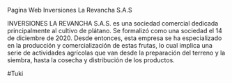 Pagina Web Inversiones La Revancha S.A.S

INVERSIONES LA REVANCHA S.A.S. es una sociedad comercial dedicada principalmente al cultivo de plátano. Se formalizó como una sociedad el 14 de diciembre de 2020. Desde entonces, esta empresa se ha especializado en la producción y comercialización de estas frutas, lo cual implica una serie de actividades agrícolas que van desde la preparación del terreno y la siembra, hasta la cosecha y distribución de los productos.


#Tuki